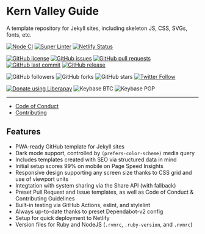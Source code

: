 # Kern Valley Guide
A template repository for Jekyll sites, including skeleton JS, CSS, SVGs, fonts, etc.

<!-- [![Dependabot Status](https://api.dependabot.com/badges/status?host=github&repo=kernvalley/guide.kernvalley.us)](https://dependabot.com) -->
[![Node CI](https://github.com/kernvalley/guide.kernvalley.us/workflows/Node%20CI/badge.svg)](https://github.com/kernvalley/guide.kernvalley.us/actions)
[![Super Linter](https://github.com/kernvalley/guide.kernvalley.us/workflows/Lint%20Code%20Base/badge.svg)](https://github.com/kernvalley/guide.kernvalley.us/actions?query=workflow%3A%22Lint+Code+Base%22)
[![Netlify Status](https://api.netlify.com/api/v1/badges/252539d1-4596-41e9-9d63-97a964822b25/deploy-status)](https://app.netlify.com/sites/infallible-galileo-ac41ee/deploys)

[![GitHub license](https://img.shields.io/github/license/kernvalley/guide.kernvalley.us.svg)](https://github.com/kernvalley/guide.kernvalley.us/blob/master/LICENSE)
[![GitHub issues](https://img.shields.io/github/issues/kernvalley/guide.kernvalley.us.svg)](https://github.com/kernvalley/guide.kernvalley.us/issues)
[![GitHub pull requests](https://img.shields.io/github/issues-pr/kernvalley/guide.kernvalley.us.svg)](https://github.com/kernvalley/guide.kernvalley.us/pulls)
[![GitHub last commit](https://img.shields.io/github/last-commit/kernvalley/guide.kernvalley.us.svg)](https://github.com/kernvalley/guide.kernvalley.us/commits/master)
[![GitHub release](https://img.shields.io/github/release/kernvalley/guide.kernvalley.us.svg)](https://github.com/kernvalley/guide.kernvalley.us/releases)

![GitHub followers](https://img.shields.io/github/followers/kernvalley.svg?style=social)
![GitHub forks](https://img.shields.io/github/forks/kernvalley/guide.kernvalley.us.svg?style=social)
![GitHub stars](https://img.shields.io/github/stars/kernvalley/guide.kernvalley.us.svg?style=social)
[![Twitter Follow](https://img.shields.io/twitter/follow/kernvalley.svg?style=social)](https://twitter.com/kern_valley)

[![Donate using Liberapay](https://img.shields.io/liberapay/receives/shgysk8zer0.svg?logo=liberapay)](https://liberapay.com/shgysk8zer0/donate "Donate using Liberapay")
![Keybase BTC](https://img.shields.io/keybase/btc/shgysk8zer0.svg)
![Keybase PGP](https://img.shields.io/keybase/pgp/shgysk8zer0.svg)
- - -

- [Code of Conduct](./.github/CODE_OF_CONDUCT.md)
- [Contributing](./.github/CONTRIBUTING.md)
<!-- - [Security Policy](./.github/SECURITY.md) -->

## Features
- PWA-ready GitHub template for Jekyll sites
- Dark mode support, controlled by `(prefers-color-scheme)` media query
- Includes templates created with SEO via structured data in mind
- Initial setup scores 99% on mobile on Page Speed Insights
- Responsive design supporting any screen size thanks to CSS grid and use of viewport units
- Integtation with system sharing via the Share API (with fallback)
- Preset Pull Request and Issue templates, as well as Code of Conduct & Contributing Guidelines
- Built-in testing via GitHub Actions, eslint, and stylelint
- Always up-to-date thanks to preset Dependabot-v2 config
- Setup for quick deployment to Netlify
- Version files for Ruby and NodeJS (`.rvmrc`, `.ruby-version`, and `.nvmrc`)
